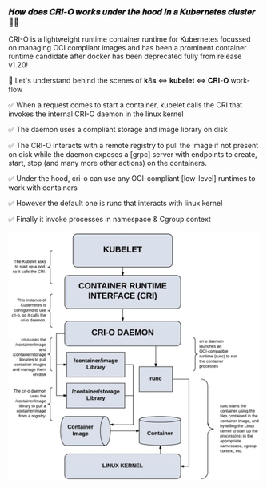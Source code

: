 ### 𝑯𝒐𝒘 𝒅𝒐𝒆𝒔 𝑪𝑹𝑰-𝑶 𝒘𝒐𝒓𝒌𝒔 𝒖𝒏𝒅𝒆𝒓 𝒕𝒉𝒆 𝒉𝒐𝒐𝒅 𝒊𝒏 𝒂 𝑲𝒖𝒃𝒆𝒓𝒏𝒆𝒕𝒆𝒔 𝒄𝒍𝒖𝒔𝒕𝒆𝒓 🤷‍♂️ 


CRI-O is a lightweight runtime container runtime for Kubernetes focussed on managing OCI compliant images and has been a prominent container runtime candidate after docker has been deprecated fully from release v1.20!


🚀 Let's understand behind the scenes of 𝐤8𝐬 <=> 𝐤𝐮𝐛𝐞𝐥𝐞𝐭 <=> 𝐂𝐑𝐈-𝐎 work-flow


✅ When a request comes to start a container, kubelet calls the CRI that invokes the internal CRI-O daemon in the linux kernel

✅ The daemon uses a compliant storage and image library on disk

✅ The CRI-O interacts with a remote registry to pull the image if not present on disk while the daemon exposes a [grpc] server with endpoints to create, start, stop (and many more other actions) on the containers.

✅ Under the hood, cri-o can use any OCI-compliant [low-level] runtimes to work with containers

✅ However the default one is runc that interacts with linux kernel 

✅ Finally it invoke processes in namespace & Cgroup context

![alt text](How_does_CRI-O_works_under_the_hood_in_k8s.jpg "How_does_CRI-O_works_under_the_hood_in_k8s")
